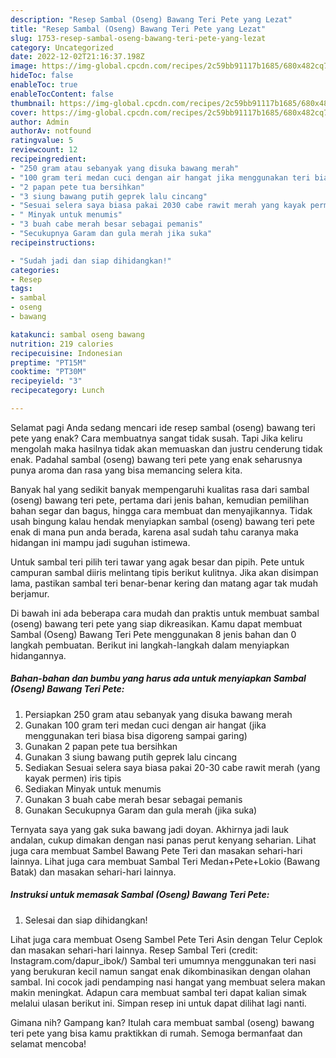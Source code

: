 ```yaml
---
description: "Resep Sambal (Oseng) Bawang Teri Pete yang Lezat"
title: "Resep Sambal (Oseng) Bawang Teri Pete yang Lezat"
slug: 1753-resep-sambal-oseng-bawang-teri-pete-yang-lezat
category: Uncategorized
date: 2022-12-02T21:16:37.198Z
image: https://img-global.cpcdn.com/recipes/2c59bb91117b1685/680x482cq70/sambal-oseng-bawang-teri-pete-foto-resep-utama.jpg
hideToc: false
enableToc: true
enableTocContent: false
thumbnail: https://img-global.cpcdn.com/recipes/2c59bb91117b1685/680x482cq70/sambal-oseng-bawang-teri-pete-foto-resep-utama.jpg
cover: https://img-global.cpcdn.com/recipes/2c59bb91117b1685/680x482cq70/sambal-oseng-bawang-teri-pete-foto-resep-utama.jpg
author: Admin
authorAv: notfound
ratingvalue: 5
reviewcount: 12
recipeingredient:
- "250 gram atau sebanyak yang disuka bawang merah"
- "100 gram teri medan cuci dengan air hangat jika menggunakan teri biasa bisa digoreng sampai garing"
- "2 papan pete tua bersihkan"
- "3 siung bawang putih geprek lalu cincang"
- "Sesuai selera saya biasa pakai 2030 cabe rawit merah yang kayak permen iris tipis"
- " Minyak untuk menumis"
- "3 buah cabe merah besar sebagai pemanis"
- "Secukupnya Garam dan gula merah jika suka"
recipeinstructions:

- "Sudah jadi dan siap dihidangkan!"
categories:
- Resep
tags:
- sambal
- oseng
- bawang

katakunci: sambal oseng bawang 
nutrition: 219 calories
recipecuisine: Indonesian
preptime: "PT15M"
cooktime: "PT30M"
recipeyield: "3"
recipecategory: Lunch

---
```



Selamat pagi Anda sedang mencari ide resep sambal (oseng) bawang teri pete yang enak? Cara membuatnya sangat tidak susah. Tapi Jika keliru mengolah maka hasilnya tidak akan memuaskan dan justru cenderung tidak enak. Padahal sambal (oseng) bawang teri pete yang enak seharusnya punya aroma dan rasa yang bisa memancing selera kita.


Banyak hal yang sedikit banyak mempengaruhi kualitas rasa dari sambal (oseng) bawang teri pete, pertama dari jenis bahan, kemudian pemilihan bahan segar dan bagus, hingga cara membuat dan menyajikannya. Tidak usah bingung kalau hendak menyiapkan sambal (oseng) bawang teri pete enak di mana pun anda berada, karena asal sudah tahu caranya maka hidangan ini mampu jadi suguhan istimewa.

Untuk sambal teri pilih teri tawar yang agak besar dan pipih. Pete untuk campuran sambal diiris melintang tipis berikut kulitnya. Jika akan disimpan lama, pastikan sambal teri benar-benar kering dan matang agar tak mudah berjamur.


Di bawah ini ada beberapa cara mudah dan praktis untuk membuat sambal (oseng) bawang teri pete yang siap dikreasikan. Kamu dapat membuat Sambal (Oseng) Bawang Teri Pete menggunakan 8 jenis bahan dan 0 langkah pembuatan. Berikut ini langkah-langkah dalam menyiapkan hidangannya.

<!--inarticleads1-->

##### Bahan-bahan dan bumbu yang harus ada untuk menyiapkan Sambal (Oseng) Bawang Teri Pete:

1. Persiapkan 250 gram atau sebanyak yang disuka bawang merah
1. Gunakan 100 gram teri medan cuci dengan air hangat (jika menggunakan teri biasa bisa digoreng sampai garing)
1. Gunakan 2 papan pete tua bersihkan
1. Gunakan 3 siung bawang putih geprek lalu cincang
1. Sediakan Sesuai selera saya biasa pakai 20-30 cabe rawit merah (yang kayak permen) iris tipis
1. Sediakan  Minyak untuk menumis
1. Gunakan 3 buah cabe merah besar sebagai pemanis
1. Gunakan Secukupnya Garam dan gula merah (jika suka)


Ternyata saya yang gak suka bawang jadi doyan. Akhirnya jadi lauk andalan, cukup dimakan dengan nasi panas perut kenyang seharian. Lihat juga cara membuat Sambel Bawang Pete Teri dan masakan sehari-hari lainnya. Lihat juga cara membuat Sambal Teri Medan+Pete+Lokio (Bawang Batak) dan masakan sehari-hari lainnya. 

<!--inarticleads2-->

##### Instruksi untuk memasak Sambal (Oseng) Bawang Teri Pete:


1. Selesai dan siap dihidangkan!

Lihat juga cara membuat Oseng Sambel Pete Teri Asin dengan Telur Ceplok dan masakan sehari-hari lainnya. Resep Sambal Teri (credit: Instagram.com/dapur_ibok/) Sambal teri umumnya menggunakan teri nasi yang berukuran kecil namun sangat enak dikombinasikan dengan olahan sambal. Ini cocok jadi pendamping nasi hangat yang membuat selera makan makin meningkat. Adapun cara membuat sambal teri dapat kalian simak melalui ulasan berikut ini. Simpan resep ini untuk dapat dilihat lagi nanti. 

Gimana nih? Gampang kan? Itulah cara membuat sambal (oseng) bawang teri pete yang bisa kamu praktikkan di rumah. Semoga bermanfaat dan selamat mencoba!
